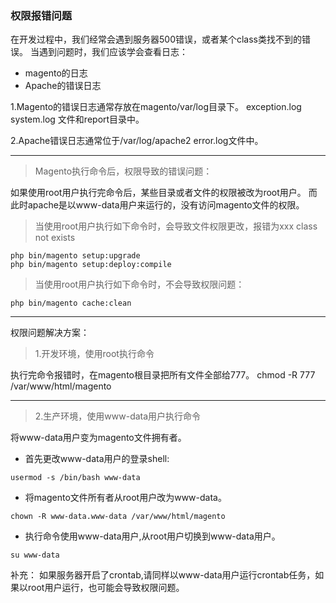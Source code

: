 ### 权限报错问题

在开发过程中，我们经常会遇到服务器500错误，或者某个class类找不到的错误。
当遇到问题时，我们应该学会查看日志：

- magento的日志
- Apache的错误日志

1.Magento的错误日志通常存放在magento/var/log目录下。
exception.log system.log 文件和report目录中。

2.Apache错误日志通常位于/var/log/apache2
error.log文件中。

------

> Magento执行命令后，权限导致的错误问题：

如果使用root用户执行完命令后，某些目录或者文件的权限被改为root用户。
而此时apache是以www-data用户来运行的，没有访问magento文件的权限。

> 当使用root用户执行如下命令时，会导致文件权限更改，报错为xxx class not exists

```
php bin/magento setup:upgrade
php bin/magento setup:deploy:compile
```

> 当使用root用户执行如下命令时，不会导致权限问题：

```
php bin/magento cache:clean
```

------

权限问题解决方案：

> 1.开发环境，使用root执行命令

执行完命令报错时，在magento根目录把所有文件全部给777。
chmod -R 777 /var/www/html/magento

------

> 2.生产环境，使用www-data用户执行命令

将www-data用户变为magento文件拥有者。

- 首先更改www-data用户的登录shell:

```
usermod -s /bin/bash www-data
```

- 将magento文件所有者从root用户改为www-data。

```
chown -R www-data.www-data /var/www/html/magento
```

- 执行命令使用www-data用户,从root用户切换到www-data用户。

```
su www-data
```

补充：
如果服务器开启了crontab,请同样以www-data用户运行crontab任务，如果以root用户运行，也可能会导致权限问题。